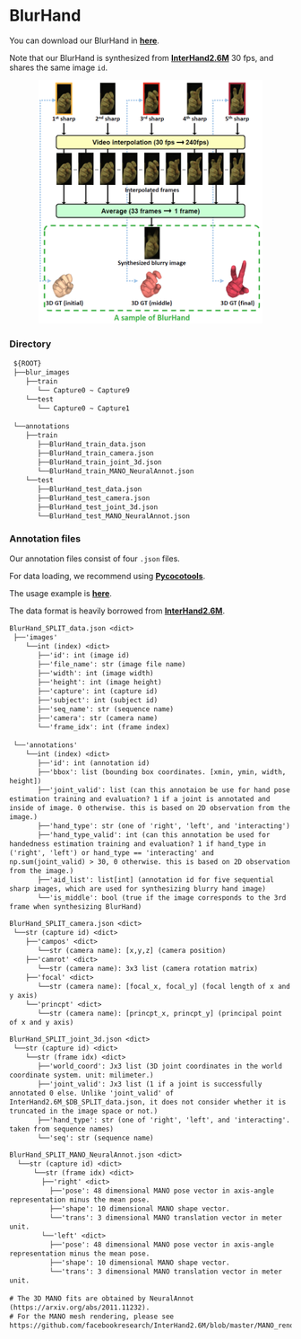# BlurHand
You can download our BlurHand in [**here**](https://drive.google.com/drive/folders/178q3oUQrOIJMKi0KHoRoQmWRGM8JZnMi?usp=share_link).

Note that our BlurHand is synthesized from [**InterHand2.6M**](https://mks0601.github.io/InterHand2.6M/) 30 fps, and shares the same image `id`.

<!-- ![title](../assets/BlurHand_pipeline.png){: width="10" height="10"} -->
<div align="center">
<img src="../assets/BlurHand_pipeline.png" width="400">
</div>

### Directory

```
 ${ROOT}
 ├──blur_images
    ├──train
       └── Capture0 ~ Capture9
    └──test
       └── Capture0 ~ Capture1
      
 └──annotations
    ├──train
       ├──BlurHand_train_data.json
       ├──BlurHand_train_camera.json
       ├──BlurHand_train_joint_3d.json
       └──BlurHand_train_MANO_NeuralAnnot.json  
    └──test
       ├──BlurHand_test_data.json
       ├──BlurHand_test_camera.json
       ├──BlurHand_test_joint_3d.json
       └──BlurHand_test_MANO_NeuralAnnot.json  
```

### Annotation files

Our annotation files consist of four `.json` files.

For data loading, we recommend using [**Pycocotools**](https://pypi.org/project/pycocotools/). 

The usage example is [**here**](https://github.com/JaehaKim97/BlurHand_DEVELOP/blob/8c4c6d154340eefca51078b2330cd3552d06f5dd/src/data/BlurHand.py#L51).

The data format is heavily borrowed from [**InterHand2.6M**](https://mks0601.github.io/InterHand2.6M/).

```
BlurHand_SPLIT_data.json <dict>
 ├──'images'
    └──int (index) <dict>
       ├──'id': int (image id)
       ├──'file_name': str (image file name)
       ├──'width': int (image width)
       ├──'height': int (image height)
       ├──'capture': int (capture id)
       ├──'subject': int (subject id)
       ├──'seq_name': str (sequence name)
       ├──'camera': str (camera name)
       └──'frame_idx': int (frame index)
    
 └──'annotations'
    └──int (index) <dict>
       ├──'id': int (annotation id)
       ├──'bbox': list (bounding box coordinates. [xmin, ymin, width, height])
       ├──'joint_valid': list (can this annotaion be use for hand pose estimation training and evaluation? 1 if a joint is annotated and inside of image. 0 otherwise. this is based on 2D observation from the image.)
       ├──'hand_type': str (one of 'right', 'left', and 'interacting')
       ├──'hand_type_valid': int (can this annotation be used for handedness estimation training and evaluation? 1 if hand_type in ('right', 'left') or hand_type == 'interacting' and np.sum(joint_valid) > 30, 0 otherwise. this is based on 2D observation from the image.)
       ├──'aid_list': list[int] (annotation id for five sequential sharp images, which are used for synthesizing blurry hand image)
       └──'is_middle': bool (true if the image corresponds to the 3rd frame when synthesizing BlurHand)
```

```
BlurHand_SPLIT_camera.json <dict>
 └──str (capture id) <dict>
    ├──'campos' <dict>
       └──str (camera name): [x,y,z] (camera position)
    ├──'camrot' <dict>
       └──str (camera name): 3x3 list (camera rotation matrix)
    ├──'focal' <dict>
       └──str (camera name): [focal_x, focal_y] (focal length of x and y axis)
    └──'princpt' <dict>
       └──str (camera name): [princpt_x, princpt_y] (principal point of x and y axis)
```

```
BlurHand_SPLIT_joint_3d.json <dict>
 └──str (capture id) <dict>
    └──str (frame idx) <dict>
       ├──'world_coord': Jx3 list (3D joint coordinates in the world coordinate system. unit: milimeter.)
       ├──'joint_valid': Jx3 list (1 if a joint is successfully annotated 0 else. Unlike 'joint_valid' of InterHand2.6M_$DB_SPLIT_data.json, it does not consider whether it is truncated in the image space or not.)
       ├──'hand_type': str (one of 'right', 'left', and 'interacting'. taken from sequence names)
       └──'seq': str (sequence name)
```

```
BlurHand_SPLIT_MANO_NeuralAnnot.json <dict>
  └──str (capture id) <dict>
      └──str (frame idx) <dict>
        ├──'right' <dict>
          ├──'pose': 48 dimensional MANO pose vector in axis-angle representation minus the mean pose.
          ├──'shape': 10 dimensional MANO shape vector.
          └──'trans': 3 dimensional MANO translation vector in meter unit.
        └──'left' <dict>
          ├──'pose': 48 dimensional MANO pose vector in axis-angle representation minus the mean pose.
          ├──'shape': 10 dimensional MANO shape vector.
          └──'trans': 3 dimensional MANO translation vector in meter unit.

# The 3D MANO fits are obtained by NeuralAnnot (https://arxiv.org/abs/2011.11232).
# For the MANO mesh rendering, please see https://github.com/facebookresearch/InterHand2.6M/blob/master/MANO_render/render.py
```
